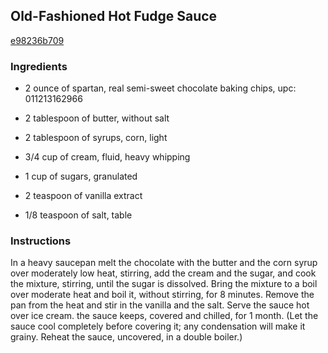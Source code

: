 ## Old-Fashioned Hot Fudge Sauce

[e98236b709](http://www.epicurious.com/recipes/food/views/old-fashioned-hot-fudge-sauce-12120)

### Ingredients

 - 2 ounce of spartan, real semi-sweet chocolate baking chips, upc: 011213162966

 - 2 tablespoon of butter, without salt

 - 2 tablespoon of syrups, corn, light

 - 3/4 cup of cream, fluid, heavy whipping

 - 1 cup of sugars, granulated

 - 2 teaspoon of vanilla extract

 - 1/8 teaspoon of salt, table

### Instructions

In a heavy saucepan melt the chocolate with the butter and the corn syrup over moderately low heat, stirring, add the cream and the sugar, and cook the mixture, stirring, until the sugar is dissolved. Bring the mixture to a boil over moderate heat and boil it, without stirring, for 8 minutes. Remove the pan from the heat and stir in the vanilla and the salt. Serve the sauce hot over ice cream. the sauce keeps, covered and chilled, for 1 month. (Let the sauce cool completely before covering it; any condensation will make it grainy. Reheat the sauce, uncovered, in a double boiler.)